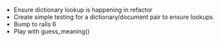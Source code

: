  - Ensure dictionary lookup is happening in refactor
 - Create simple testing for a dictionary/document pair to ensure lookups
 - Bump to rails 6
 - Play with guess_meaning()
